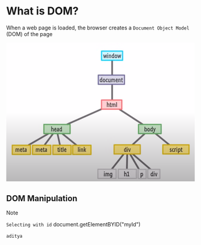 # What is DOM?
When a web page is loaded, the browser creates a `Document Object Model` (DOM) of the page

![DOM image](1.png) 

## DOM Manipulation

>[!Note]
>`Selecting with id` 
>document.getElementBYID("myId") 

```js
aditya
```
